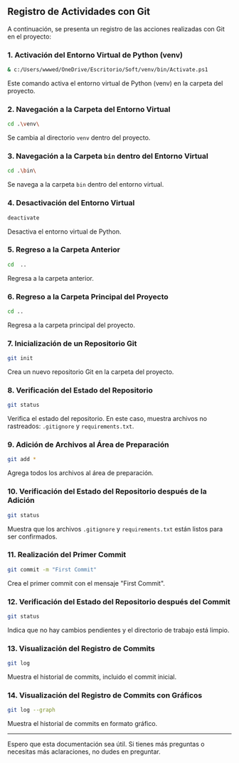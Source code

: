## Registro de Actividades con Git

A continuación, se presenta un registro de las acciones realizadas con Git en el proyecto:

### 1. Activación del Entorno Virtual de Python (venv)

```bash
& c:/Users/wwwed/OneDrive/Escritorio/Soft/venv/bin/Activate.ps1
```

Este comando activa el entorno virtual de Python (venv) en la carpeta del proyecto.

### 2. Navegación a la Carpeta del Entorno Virtual

```bash
cd .\venv\
```

Se cambia al directorio `venv` dentro del proyecto.

### 3. Navegación a la Carpeta `bin` dentro del Entorno Virtual

```bash
cd .\bin\
```

Se navega a la carpeta `bin` dentro del entorno virtual.

### 4. Desactivación del Entorno Virtual

```bash
deactivate
```

Desactiva el entorno virtual de Python.

### 5. Regreso a la Carpeta Anterior

```bash
cd  ..
```

Regresa a la carpeta anterior.

### 6. Regreso a la Carpeta Principal del Proyecto

```bash
cd ..
```

Regresa a la carpeta principal del proyecto.

### 7. Inicialización de un Repositorio Git

```bash
git init
```

Crea un nuevo repositorio Git en la carpeta del proyecto.

### 8. Verificación del Estado del Repositorio

```bash
git status
```

Verifica el estado del repositorio. En este caso, muestra archivos no rastreados: `.gitignore` y `requirements.txt`.

### 9. Adición de Archivos al Área de Preparación

```bash
git add *
```

Agrega todos los archivos al área de preparación.

### 10. Verificación del Estado del Repositorio después de la Adición

```bash
git status
```

Muestra que los archivos `.gitignore` y `requirements.txt` están listos para ser confirmados.

### 11. Realización del Primer Commit

```bash
git commit -m "First Commit"
```

Crea el primer commit con el mensaje "First Commit".

### 12. Verificación del Estado del Repositorio después del Commit

```bash
git status
```

Indica que no hay cambios pendientes y el directorio de trabajo está limpio.

### 13. Visualización del Registro de Commits

```bash
git log
```

Muestra el historial de commits, incluido el commit inicial.

### 14. Visualización del Registro de Commits con Gráficos

```bash
git log --graph
```

Muestra el historial de commits en formato gráfico.

---

Espero que esta documentación sea útil. Si tienes más preguntas o necesitas más aclaraciones, no dudes en preguntar.